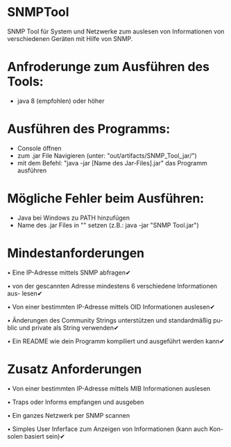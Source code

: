 # SNMPTool
SNMP Tool für System und Netzwerke zum auslesen von Informationen von verschiedenen Geräten mit Hilfe von SNMP.

# Anfroderunge zum Ausführen des Tools:
- java 8 (empfohlen) oder höher

# Ausführen des Programms:
- Console öffnen
- zum .jar File Navigieren (unter: "out/artifacts/SNMP_Tool_jar/")
- mit dem Befehl: "java -jar [Name des Jar-Files].jar" das Programm ausführen
  
# Mögliche Fehler beim Ausführen:
- Java bei Windows zu PATH hinzufügen
- Name des .jar Files in "" setzen (z.B.: java -jar "SNMP Tool.jar")

# Mindestanforderungen
• Eine IP-Adresse mittels SNMP abfragen✔

• von der gescannten Adresse mindestens 6 verschiedene Informationen aus-
lesen✔

• Von einer bestimmten IP-Adresse mittels OID Informationen auslesen✔

• Änderungen des Community Strings unterstützen und standardmäßig pu-
blic und private als String verwenden✔

• Ein README wie dein Programm kompiliert und ausgeführt werden kann✔


# Zusatz Anforderungen
• Von einer bestimmten IP-Adresse mittels MIB Informationen auslesen

• Traps oder Informs empfangen und ausgeben

• Ein ganzes Netzwerk per SNMP scannen

• Simples User Inferface zum Anzeigen von Informationen (kann auch Kon-
solen basiert sein)✔
